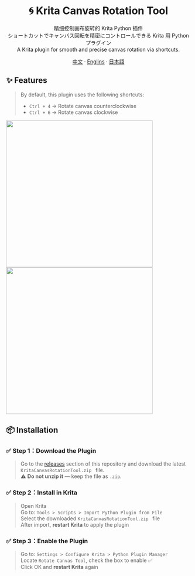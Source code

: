 <h1 align="center">🌀 Krita Canvas Rotation Tool</h1>

<p align="center">
  精细控制画布旋转的 Krita Python 插件<br>
  ショートカットでキャンバス回転を精密にコントロールできる Krita 用 Python プラグイン<br>
  A Krita plugin for smooth and precise canvas rotation via shortcuts.
</p>


  <p align="center">
    <a href="/docs/README_CN.md">中文</a>
    ·
    <a href="README.md">Englins</a>
    ·
    <a href="/docs/README_JP.md">日本語</a>
  </p>

## ✨ Features

> By default, this plugin uses the following shortcuts:  
> - `Ctrl + 4` → Rotate canvas counterclockwise  
> - `Ctrl + 6` → Rotate canvas clockwise
<img src="https://github.com/user-attachments/assets/7a4435da-0ec6-40e2-b3ad-f55cdefc60d6" width="400px" />
<img src="https://github.com/user-attachments/assets/0833f353-807e-4098-a4c1-504cf7856f69" width="400px" />




## 📦 Installation


### ✅ Step 1：Download the Plugin

> Go to the [releases](https://github.com/motoyinc/KritaCanvasRotationTool/releases) section of this repository and download the latest `KritaCanvasRotationTool.zip
` file.  
> ⚠️ **Do not unzip it** — keep the file as `.zip`.


### ✅ Step 2：Install in Krita

> Open Krita  
> Go to: `Tools > Scripts > Import Python Plugin from File`  
> Select the downloaded `KritaCanvasRotationTool.zip
` file  
> After import, **restart Krita** to apply the plugin


### ✅ Step 3：Enable the Plugin

> Go to: `Settings > Configure Krita > Python Plugin Manager`  
> Locate `Rotate Canvas Tool`, check the box to enable ✅  
> Click OK and **restart Krita** again



